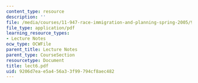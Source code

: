 ```yaml
---
content_type: resource
description: ''
file: /media/courses/11-947-race-immigration-and-planning-spring-2005/9206d7eae5a456a33f99794cf8aec482_lect6.pdf
file_type: application/pdf
learning_resource_types:
- Lecture Notes
ocw_type: OCWFile
parent_title: Lecture Notes
parent_type: CourseSection
resourcetype: Document
title: lect6.pdf
uid: 9206d7ea-e5a4-56a3-3f99-794cf8aec482
---
```

